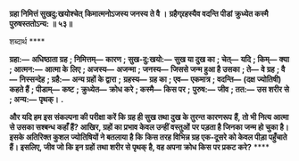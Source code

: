 **ग्रहा निमित्तं सुखदु:खयोश्चेत्** **किमात्मनोऽजस्य जनस्य ते वै ।** **ग्रहैग्र्रहस्यैव वदन्ति पीडां** **क्रुध्येत कस्मै पुरुषस्ततोऽन्य: ॥ ५३॥** 

शब्दार्थ **** 

**ग्रहा:—** **अधिष्ठाता ग्रह** **; निमित्तम्—** **कारण** **; सुख-दु:खयो:—** **सुख या दुख का** **; चेत्—** **यदि** **; किम्—** **क्या** **; आत्मन:—** **आत्मा के** **लिए** **; अजस्य—** **अजन्मा** **; जनस्य—** **जिससे जन्म हुआ है उसका** **; ते—** **वे ग्रह** **; वै—** **निस्सन्देह** **; ग्रहै:—** **अन्य ग्रहों के द्वारा** **;** **ग्रहस्य—** **ग्रह का** **; एव—** **एकमात्र** **; वदन्ति—** **(दक्ष ज्योतिषी) कहते हैं** **; पीडाम्—** **कष्ट** **; क्रुध्येत—** **क्रोध करे** **; कस्मै—** **किस पर** **;** **पुरुष:—** **जीव** **; तत:—** **उस शरीर से** **; अन्य:—** **पृथक्।** **.** 

**और यदि हम इस संकल्पना की परीक्षा करें कि ग्रह ही सुख तथा दुख के तुरन्त कारणरूप** **हैं, तो भी नित्य आत्मा से उसका सश्बन्ध कहाँ हैं? आखिर, ग्रहों का प्रभाव केवल उन्हीं वस्तुओं** **पर पड़ता है जिनका जन्म हो चुका है। इसके अतिरिक्त कुशल ज्योतिषियों ने बतलाया है कि** **किस तरह विभिन्न ग्रह एक-दूसरे को केवल पीड़ा पहुँचाते हैं। इसलिए, जीव जो कि इन ग्रहों** **तथा शरीर से पृथक् है, वह अपना क्रोध किस पर प्रकट करे?** **** 